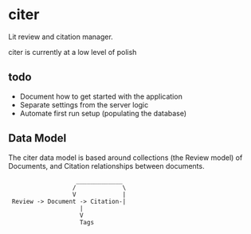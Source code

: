 # citer
Lit review and citation manager.

citer is currently at a low level of polish

## todo

* Document how to get started with the application
* Separate settings from the server logic
* Automate first run setup (populating the database)

## Data Model

The citer data model is based around collections (the Review model) of Documents, and Citation relationships between documents.
  ```                 
                     _____________
                    /             \
                    V             |
   Review -> Document -> Citation-|
                      |
                      V
                      Tags
  ```                 
